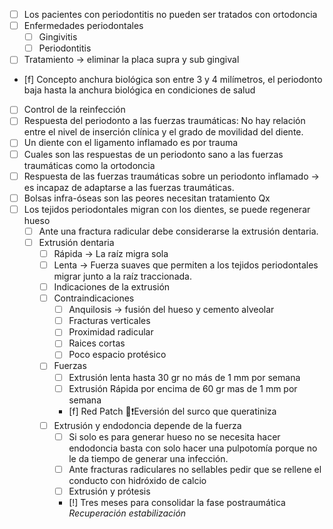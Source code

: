 - [ ] Los pacientes con periodontitis no pueden ser tratados con ortodoncia
- [ ] Enfermedades periodontales
	- [ ] Gingivitis 
	- [ ] Periodontitis
- [ ] Tratamiento -> eliminar la placa supra y sub gingival
- [f] Concepto anchura biológica son entre 3 y 4 milímetros, el periodonto baja hasta la anchura biológica en condiciones de salud
- [ ] Control de la reinfección 
- [ ] Respuesta del periodonto a las fuerzas traumáticas: No hay relación entre el nivel de inserción clínica y el grado de movilidad del diente.
- [ ] Un diente con el ligamento inflamado es por trauma
- [ ] Cuales son las respuestas de un periodonto sano a las fuerzas traumáticas como la ortodoncia
- [ ] Respuesta de las fuerzas traumáticas sobre un periodonto inflamado -> es incapaz de adaptarse a las fuerzas traumáticas.
- [ ] Bolsas infra-óseas son las peores necesitan tratamiento Qx
- [ ] Los tejidos periodontales migran con los dientes,  se puede regenerar hueso
	- [ ] Ante una fractura radicular debe considerarse la extrusión dentaria.
	- [ ] Extrusión  dentaria
		- [ ] Rápida -> La raíz migra sola
		- [ ] Lenta -> Fuerza suaves que permiten a los tejidos periodontales migrar junto a la raíz traccionada.
		- [ ] Indicaciones de la extrusión 
		- [ ] Contraindicaciones
			- [ ] Anquilosis -> fusión del hueso y cemento alveolar
			- [ ] Fracturas verticales
			- [ ] Proximidad radicular 
			- [ ] Raices cortas
			- [ ] Poco espacio protésico
		- [ ] Fuerzas 
			- [ ] Extrusión lenta hasta 30 gr no más de 1 mm  por semana
			- [ ] Extrusión Rápida por encima de 60 gr mas de 1 mm por semana
			- [f] Red Patch 👀❗Eversión del surco que queratiniza
		- [ ] Extrusión y endodoncia depende de la fuerza
			- [ ] Si solo es para generar hueso no se necesita hacer endodoncia basta con solo hacer una pulpotomía porque no le da tiempo de generar una infección.
			- [ ] Ante fracturas radiculares no sellables pedir que se rellene el conducto con hidróxido de calcio
			- [ ] Extrusión y prótesis
			- [!] Tres meses para consolidar la fase postraumática _Recuperación estabilización_ 